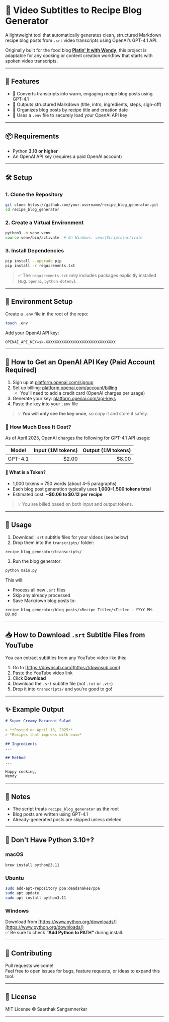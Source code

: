 # 🍳 Video Subtitles to Recipe Blog Generator

A lightweight tool that automatically generates clean, structured Markdown recipe blog posts from `.srt` video transcripts using OpenAI’s GPT-4.1 API.  

Originally built for the food blog [**Platin' It with Wendy**](https://www.youtube.com/@PlatinItWithWendy), this project is adaptable for any cooking or content creation workflow that starts with spoken video transcripts.

---

## 🚀 Features

- 🧠 Converts transcripts into warm, engaging recipe blog posts using GPT-4.1  
- 📝 Outputs structured Markdown (title, intro, ingredients, steps, sign-off)  
- 📂 Organizes blog posts by recipe title and creation date  
- 🔐 Uses a `.env` file to securely load your OpenAI API key

---

## 📦 Requirements

- Python **3.10 or higher**
- An OpenAI API key (requires a paid OpenAI account)

---

## 🛠️ Setup

### 1. Clone the Repository

```bash
git clone https://github.com/your-username/recipe_blog_generator.git
cd recipe_blog_generator
```

### 2. Create a Virtual Environment

```bash
python3 -m venv venv
source venv/bin/activate  # On Windows: venv\Scripts\activate
```

### 3. Install Dependencies

```bash
pip install --upgrade pip
pip install -r requirements.txt
```

> ✅ The `requirements.txt` only includes packages explicitly installed (e.g. `openai`, `python-dotenv`).

---

## 🔐 Environment Setup

Create a `.env` file in the root of the repo:

```bash
touch .env
```

Add your OpenAI API key:

```env
OPENAI_API_KEY=sk-XXXXXXXXXXXXXXXXXXXXXXXXXXXXXXX
```

---

## 🔑 How to Get an OpenAI API Key (Paid Account Required)

1. Sign up at [platform.openai.com/signup](https://platform.openai.com/signup)  
2. Set up billing: [platform.openai.com/account/billing](https://platform.openai.com/account/billing)  
   - You'll need to add a credit card (OpenAI charges per usage)
3. Generate your key: [platform.openai.com/api-keys](https://platform.openai.com/api-keys)  
4. Paste the key into your `.env` file

> 💡 **You will only see the key once**, so copy it and store it safely.

### 💸 How Much Does It Cost?

As of April 2025, OpenAI charges the following for GPT-4.1 API usage:

| Model     | Input (1M tokens) | Output (1M tokens) |
|-----------|------------------:|-------------------:|
| GPT-4.1   | $2.00             | $8.00              |

#### 🧠 What is a Token?

- 1,000 tokens ≈ 750 words (about 4–5 paragraphs)
- Each blog post generation typically uses **1,000–1,500 tokens total**
- Estimated cost: **~$0.06 to $0.12 per recipe**

> 💡 You are billed based on both input and output tokens.

---

## 📂 Usage

1. Download `.srt` subtitle files for your videos (see below)  
2. Drop them into the `transcripts/` folder:

```
recipe_blog_generator/transcripts/
```

3. Run the blog generator:

```bash
python main.py
```

This will:
- Process all new `.srt` files
- Skip any already processed
- Save Markdown blog posts to:

```
recipe_blog_generator/blog_posts/<Recipe Title>/<Title> - YYYY-MM-DD.md
```

---

## 📥 How to Download `.srt` Subtitle Files from YouTube

You can extract subtitles from any YouTube video like this:

1. Go to [https://downsub.com](https://downsub.com)
2. Paste the YouTube video link
3. Click **Download**
4. Download the `.srt` subtitle file (not `.txt` or `.vtt`)
5. Drop it into `transcripts/` and you're good to go!

---

## ✨ Example Output

```markdown
# Super Creamy Macaroni Salad

> **Posted on April 18, 2025**  
> *Recipes that impress with ease*

## Ingredients
...

## Method
...

Happy cooking,  
Wendy
```

---

## 🧪 Notes

- The script treats `recipe_blog_generator` as the root
- Blog posts are written using GPT-4.1
- Already-generated posts are skipped unless deleted

---

## 🐍 Don't Have Python 3.10+?

### macOS

```bash
brew install python@3.11
```

### Ubuntu

```bash
sudo add-apt-repository ppa:deadsnakes/ppa
sudo apt update
sudo apt install python3.11
```

### Windows

Download from [https://www.python.org/downloads/](https://www.python.org/downloads/)  
✅ Be sure to check **"Add Python to PATH"** during install.

---

## 🤝 Contributing

Pull requests welcome!  
Feel free to open issues for bugs, feature requests, or ideas to expand this tool.

---

## 📜 License

MIT License © Saarthak Sangamnerkar

---
